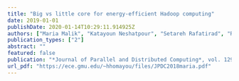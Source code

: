 ```yaml
---
title: "Big vs little core for energy-efficient Hadoop computing"
date: 2019-01-01
publishDate: 2020-01-14T10:29:11.914925Z
authors: ["Maria Malik", "Katayoun Neshatpour", "Setareh Rafatirad", "Rajiv V. Joshi", "Tinoosh Mohsenin", "Hassan Ghasemzadeh", "Houman Homayoun"]
publication_types: ["2"]
abstract: ""
featured: false
publication: "*Journal of Parallel and Distributed Computing*, vol. 129, pp. 110–124, July 2019"
url_pdf: "https://ece.gmu.edu/~hhomayou/files/JPDC2018maria.pdf"
---
```


